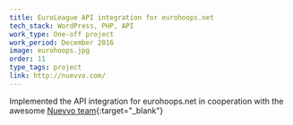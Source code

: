 ```yaml
---
title: EuroLeague API integration for eurohoops.net
tech_stack: WordPress, PHP, API
work_type: One-off project
work_period: December 2016
image: eurohoops.jpg
order: 11
type_tags: project
link: http://nuevvo.com/
---
```


Implemented the API integration for eurohoops.net in cooperation with the awesome [Nuevvo team](http://nuevvo.com/){:target="_blank"}

